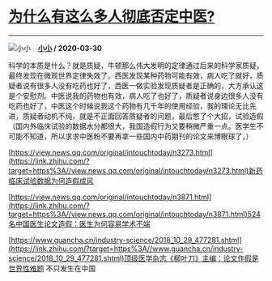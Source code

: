 # [为什么有这么多人彻底否定中医?](https://www.zhihu.com/answer/1115780212)

--------------------------------------------------------------

![小小](https://pic1.zhimg.com/v2-1525b859df3dad8889d7932e42bf82c1.jpg?source=1940ef5c "小小")&emsp;**[小小](https://www.zhihu.com/people/xiao-xiao-51-56) / 2020-03-30**

科学的本质是什么？就是质疑，牛顿那么伟大发明的定律通过后来的科学家质疑，最终发现在微观世界定律失效了。西医发现某种药物可能有效，病人吃了就好，质疑者说有很多人没有吃药也好了，西医一做实验发现质疑者是正确的，大方承认这是个安慰剂。中医说我的药物也有效，病人吃了也好了，质疑者说身边很多人没有吃药也好了，中医这个时候说我这个药物有几千年的使用经验，我的理论无比先进，质疑者动机不纯，就是不正面回答质疑者的问题，最后憋了个大招，试验造假（国内外临床试验的数据水分都很大，我国造假行为又要稍微严重一点。医学生不可能不知道，所以求求中医粉不要再拿一些国内中药期刊的论文来博眼球了，）

[https://view.news.qq.com/original/intouchtoday/n3273.html](https://link.zhihu.com/?target=https%3A//view.news.qq.com/original/intouchtoday/n3273.html)新药临床试验数据为何造假成风

[https://view.news.qq.com/original/intouchtoday/n3871.html](https://link.zhihu.com/?target=https%3A//view.news.qq.com/original/intouchtoday/n3871.html)524名中国医生论文造假：医生为何容易学术不端

[https://www.guancha.cn/industry-science/2018_10_29_477281.shtml](https://link.zhihu.com/?target=https%3A//www.guancha.cn/industry-science/2018_10_29_477281.shtml)顶级医学杂志《柳叶刀》主编：论文作假是世界性难题 不只发生在中国

